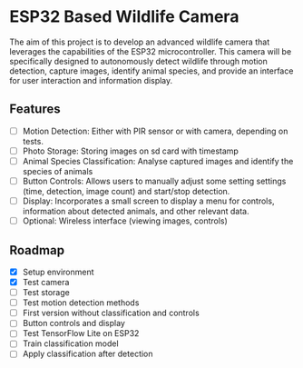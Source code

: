 # ESP32 Based Wildlife Camera

The aim of this project is to develop an advanced wildlife camera that leverages the capabilities of the ESP32 microcontroller. This camera will be specifically designed to autonomously detect wildlife through motion detection, capture images, identify animal species, and provide an interface for user interaction and information display.

## Features

- [ ] Motion Detection: Either with PIR sensor or with camera, depending on tests.
- [ ] Photo Storage: Storing images on sd card with timestamp
- [ ] Animal Species Classification: Analyse captured images and identify the species of animals
- [ ] Button Controls: Allows users to manually adjust some setting settings (time, detection, image count) and start/stop detection.
- [ ] Display: Incorporates a small screen to display a menu for controls, information about detected animals, and other relevant data.
- [ ] Optional: Wireless interface (viewing images, controls)

## Roadmap
- [x] Setup environment
- [x] Test camera
- [ ] Test storage
- [ ] Test motion detection methods
- [ ] First version without classification and controls
- [ ] Button controls and display
- [ ] Test TensorFlow Lite on ESP32
- [ ] Train classification model
- [ ] Apply classification after detection
